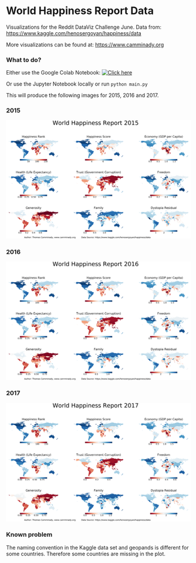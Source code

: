 # World Happiness Report Data
Visualizations for the Reddit DataViz Challenge June.
Data from: https://www.kaggle.com/henosergoyan/happiness/data

More visualizations can be found at: https://www.camminady.org

### What to do?
Either use the Google Colab Notebook: [![Click here](https://colab.research.google.com/assets/colab-badge.svg)](https://colab.research.google.com/github/camminady/DataVisJune/blob/master/main_colab.ipynb)

Or use the Jupyter Notebook locally or run `python main.py`

This will produce the following images for 2015, 2016 and 2017.

### 2015

![Summary for 2015](https://raw.githubusercontent.com/camminady/DataVisJune/master/2015_overview.png)

### 2016

![Summary for 2016](https://raw.githubusercontent.com/camminady/DataVisJune/master/2016_overview.png)

### 2017

![Summary for 2017](https://raw.githubusercontent.com/camminady/DataVisJune/master/2017_overview.png)



### Known problem

The naming convention in the Kaggle data set and geopands is different for some countries. Therefore some countries are missing in the plot.
